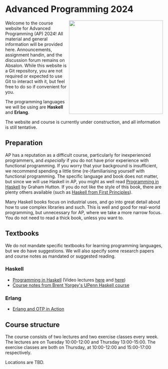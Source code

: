 # Advanced Programming 2024

<img align="right" width="300" src="https://github.com/diku-dk/ap-e2024-pub/assets/55833/2a499f62-386c-4fbb-a66e-108a027364a0">

Welcome to the course website for Advanced Programming (AP) 2024! All
material and general information will be provided here. Announcements,
assignment handin, and the discussion forum remains on Absalon. While
this website is a Git repository, you are not required or expected to
use Git to interact with it, but feel free to do so if convenient for
you.

The programming languages we will be using are **Haskell** and
**Erlang**.

The website and course is currently under construction, and all
information is still tentative.

## Preparation

AP has a reputation as a difficult course, particularly for
inexperienced programmers, and *especially* if you do not have prior
experience with functional programming. If you worry that your
background is insufficient, we recommend spending a little time
(re-)familiarising yourself with functional programming. The specific
language and book does not matter, but since we will use Haskell in
AP, you might as well read [Programming in
Haskell](https://www.cs.nott.ac.uk/~pszgmh/pih.html) by Graham Hutton.
If you do not like the style of this book, there are plenty others
available (such as [Haskell from First
Principles](https://haskellbook.com/)).

Many Haskell books focus on industrial uses, and go into great detail
about how to use complex libraries and such. This is well and good for
real-world programming, but unnecessary for AP, where we take a more
narrow focus. You do not need to read a thick book, unless you want
to.

## Textbooks

We do not mandate specific textbooks for learning programming
languages, but we do have suggestions. We will also specify some
research papers and course notes as mandated or suggested reading.

### Haskell

* [Programming in Haskell](https://www.cs.nott.ac.uk/~pszgmh/pih.html) (Video lectures [here](https://www.youtube.com/playlist?list=PLF1Z-APd9zK7usPMx3LGMZEHrECUGodd3) and [here](https://www.youtube.com/playlist?list=PLF1Z-APd9zK5uFc8FKr_di9bfsYv8-lbc))
* [Course notes from Brent Yorgey's UPenn Haskell course](https://www.cis.upenn.edu/~cis1940/spring13/lectures.html)

### Erlang

* [Erlang and OTP in Action](https://www.manning.com/books/erlang-and-otp-in-action)

## Course structure

The course consists of two lectures and two exercise classes every
week. The lectures are on Tuesday 10:00-12:00 and Thursday
13:00-15:00. The exercise classes are both on Thursday, at 10:00-12:00
and 15:00-17:00 respectively.

Locations are TBD.
